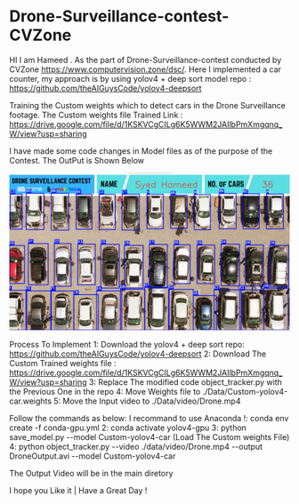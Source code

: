 # Drone-Surveillance-contest-CVZone

HI I am Hameed . As the part of Drone-Surveillance-contest conducted by CVZone https://www.computervision.zone/dsc/. Here I implemented a car counter, my approach is by using yolov4 + deep sort model repo : https://github.com/theAIGuysCode/yolov4-deepsort

Training the Custom weights which to detect cars in the Drone Surveillance footage. The Custom weights file Trained Link : https://drive.google.com/file/d/1KSKVCgCILg6K5WWM2JAIlbPmXmgqnq_W/view?usp=sharing
 
I have made some code changes in Model files as of the purpose of the Contest. The OutPut is Shown Below

![alt text](https://github.com/HameedSyed02/Drone-Surveillance-contest-CVZone/blob/main/ss.png?raw=true)


Process To Implement
1: Download the yolov4 + deep sort repo:   https://github.com/theAIGuysCode/yolov4-deepsort
2: Download The Custom Trained weights file : https://drive.google.com/file/d/1KSKVCgCILg6K5WWM2JAIlbPmXmgqnq_W/view?usp=sharing
3: Replace The modified code object_tracker.py with the Previous One in the repo
4: Move Weights file to ./Data/Custom-yolov4-car.weights
5: Move the Input video to ./Data/video/Drone.mp4

Follow the commands as below:  I recommand to use Anaconda 
!: conda env create -f conda-gpu.yml
2: conda activate yolov4-gpu
3: python save_model.py --model Custom-yolov4-car     (Load The Custom weights File)
4: python object_tracker.py --video ./data/video/Drone.mp4 --output DroneOutput.avi --model Custom-yolov4-car

The Output Video will be in the main diretory

I hope you Like it | Have a Great Day !  
